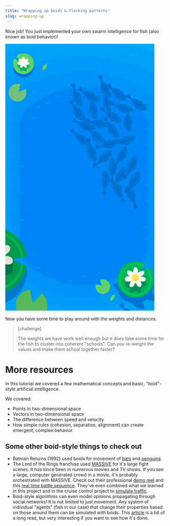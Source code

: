```yaml
---
title: "Wrapping up boids & flocking patterns"
slug: wrapping-up
---
```


Nice job! You just implemented your own swarm intelligence for fish (also known as boid behavior)!

![Final flocking fish](./final.gif)

Now you have some time to play around with the weights and distances.

> [challenge]
>
> The weights we have work well enough but it does take some time for the fish to cluster into coherent "schools". Can you re-weight the values and make them school together faster?

# More resources

In this tutorial we covered a few mathematical concepts and basic, "boid"-style artificial intelligence.

We covered:

- Points in two-dimensional space
- Vectors in two-dimensional space
- The difference between speed and velocity
- How simple rules (cohesion, separation, alignment) can create emergent, complex behavior

## Some other boid-style things to check out

- Batman Returns (1992) used boids for movement of [bats](https://www.youtube.com/watch?v=jCVwdeAobYc) and [penguins](https://www.youtube.com/watch?v=Mo_1rAaj7FE)
- The Lord of the Rings franchise used [MASSIVE](https://en.wikipedia.org/wiki/MASSIVE_(software)) for it's large fight scenes. It has since been in numerous movies and TV shows. If you see a large, computer generated crowd in a movie, it's probably orchestrated with MASSIVE. Check out their professional [demo reel](https://www.youtube.com/watch?v=cr5Cwz-5Wsw) and this [real time battle sequence](https://www.youtube.com/watch?v=3FuahvrXNkk). They've even combined what we learned in this project and in the cruise control project to [simulate traffic](https://www.youtube.com/watch?v=x4oWEz0G1f8).
- Boid-style algorithms can even model opinions propagating through social networks! It is not limited to just movement. Any system of individual "agents" (fish in our case) that change their properties based on those around them can be simulated with boids. This [article](http://www.gamasutra.com/view/feature/130232/modeling_opinion_flow_in_humans_.php) is a bit of a long read, but very interesting if you want to see how it's done.
